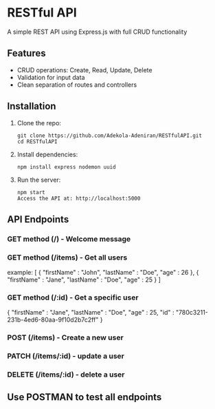 # RESTful API
A simple REST API using Express.js with full CRUD functionality

## Features
* CRUD operations: Create, Read, Update, Delete
* Validation for input data
* Clean separation of routes and controllers

## Installation
1. Clone the repo:
   ```
   git clone https://github.com/Adekola-Adeniran/RESTfulAPI.git
   cd RESTfulAPI
   ```

2. Install dependencies:
   ```
   npm install express nodemon uuid
   ```

3. Run the server:
   ```
   npm start
   Access the API at: http://localhost:5000
   ```
## API Endpoints

### GET method (/) - Welcome message

### GET method (/items) - Get all users
example: [
  {
  "firstName" : "John",
  "lastName" : "Doe",
  "age" : 26
  },
  {
  "firstName" : "Jane",
  "lastName" : "Doe",
  "age" : 25
  }
]

### GET method (/:id) - Get a specific user
{
  "firstName" : "Jane",
  "lastName" : "Doe",
  "age" : 25,
  "id" : "780c3211-231b-4ed6-80aa-9f10d2b7c2ff"
}

### POST (/items) - Create a new user

### PATCH (/items/:id) - update a user

### DELETE (/items/:id) - delete a user 

## Use POSTMAN to test all endpoints